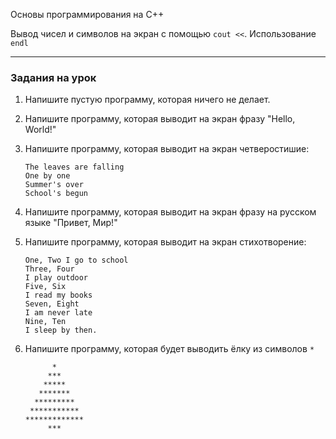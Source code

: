 ﻿Основы программирования на C++

Вывод чисел и символов на экран с помощью `cout <<`. Использование `endl`

---

### Задания на урок



1. Напишите пустую программу, которая ничего не делает.
   

   
2. Напишите программу, которая выводит на экран фразу "Hello, World!"

   

3. Напишите программу, которая выводит на экран четверостишие:

   ```
   The leaves are falling 
   One by one
   Summer's over
   School's begun
   ```

   


4. Напишите программу, которая выводит на экран фразу на русском языке "Привет, Мир!"
   

   
5. Напишите программу, которая выводит на экран стихотворение:

   ```
   One, Two I go to school
   Three, Four
   I play outdoor
   Five, Six
   I read my books
   Seven, Eight
   I am never late
   Nine, Ten
   I sleep by then.
   ```

   

6. Напишите программу, которая будет выводить ёлку из символов `*`

   ```
         *
        ***
       *****
      *******
     *********
    ***********
   *************
        ***
   ```

   

